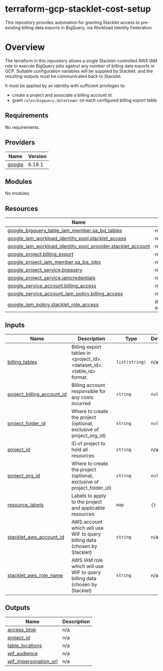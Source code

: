 # terraform-gcp-stacklet-cost-setup

This repository provides automation for granting Stacklet access to pre-existing billing data exports in BigQuery, via Workload Identity Federation.

# Overview

The terraform in this repository allows a single Stacklet-controlled AWS IAM role to execute BigQuery jobs against any number of billing data exports in GCP. Suitable configuration variables will be supplied by Stacklet, and the resulting outputs must be communicated back to Stacklet.

It must be applied by an identity with sufficient privileges to:
* create a project and associate a billing account id
* grant `roles/bigquery.dataViewer` on each configured billing export table

<!-- BEGIN_TF_DOCS -->
## Requirements

No requirements.

## Providers

| Name | Version |
|------|---------|
| <a name="provider_google"></a> [google](#provider\_google) | 6.18.1 |

## Modules

No modules.

## Resources

| Name | Type |
|------|------|
| [google_bigquery_table_iam_member.sa_bq_tables](https://registry.terraform.io/providers/hashicorp/google/latest/docs/resources/bigquery_table_iam) | resource |
| [google_iam_workload_identity_pool.stacklet_access](https://registry.terraform.io/providers/hashicorp/google/latest/docs/resources/iam_workload_identity_pool) | resource |
| [google_iam_workload_identity_pool_provider.stacklet_account](https://registry.terraform.io/providers/hashicorp/google/latest/docs/resources/iam_workload_identity_pool_provider) | resource |
| [google_project.billing_export](https://registry.terraform.io/providers/hashicorp/google/latest/docs/resources/google_project) | resource |
| [google_project_iam_member.sa_bq_jobs](https://registry.terraform.io/providers/hashicorp/google/latest/docs/resources/google_project_iam) | resource |
| [google_project_service.bigquery](https://registry.terraform.io/providers/hashicorp/google/latest/docs/resources/google_project_service) | resource |
| [google_project_service.iamcredentials](https://registry.terraform.io/providers/hashicorp/google/latest/docs/resources/google_project_service) | resource |
| [google_service_account.billing_access](https://registry.terraform.io/providers/hashicorp/google/latest/docs/resources/google_service_account) | resource |
| [google_service_account_iam_policy.billing_access](https://registry.terraform.io/providers/hashicorp/google/latest/docs/resources/google_service_account_iam) | resource |
| [google_iam_policy.stacklet_role_access](https://registry.terraform.io/providers/hashicorp/google/latest/docs/data-sources/iam_policy) | data source |

## Inputs

| Name | Description | Type | Default | Required |
|------|-------------|------|---------|:--------:|
| <a name="input_billing_tables"></a> [billing\_tables](#input\_billing\_tables) | Billing export tables in <project\_id>.<dataset\_id>.<table\_id> format. | `list(string)` | n/a | yes |
| <a name="input_project_billing_account_id"></a> [project\_billing\_account\_id](#input\_project\_billing\_account\_id) | Billing account responsible for any costs incurred | `string` | `null` | no |
| <a name="input_project_folder_id"></a> [project\_folder\_id](#input\_project\_folder\_id) | Where to create the project (optional, exclusive of project\_org\_id) | `string` | `null` | no |
| <a name="input_project_id"></a> [project\_id](#input\_project\_id) | ID of project to hold all resources | `string` | n/a | yes |
| <a name="input_project_org_id"></a> [project\_org\_id](#input\_project\_org\_id) | Where to create the project (optional, exclusive of project\_folder\_id) | `string` | `null` | no |
| <a name="input_resource_labels"></a> [resource\_labels](#input\_resource\_labels) | Labels to apply to the project and applicable resources | `map` | `{}` | no |
| <a name="input_stacklet_aws_account_id"></a> [stacklet\_aws\_account\_id](#input\_stacklet\_aws\_account\_id) | AWS account which will use WIF to query billing data (chosen by Stacklet) | `string` | n/a | yes |
| <a name="input_stacklet_aws_role_name"></a> [stacklet\_aws\_role\_name](#input\_stacklet\_aws\_role\_name) | AWS IAM role which will use WIF to query billing data (chosen by Stacklet) | `string` | n/a | yes |

## Outputs

| Name | Description |
|------|-------------|
| <a name="output_access_blob"></a> [access\_blob](#output\_access\_blob) | n/a |
| <a name="output_project_id"></a> [project\_id](#output\_project\_id) | n/a |
| <a name="output_table_locations"></a> [table\_locations](#output\_table\_locations) | n/a |
| <a name="output_wif_audience"></a> [wif\_audience](#output\_wif\_audience) | n/a |
| <a name="output_wif_impersonation_url"></a> [wif\_impersonation\_url](#output\_wif\_impersonation\_url) | n/a |
<!-- END_TF_DOCS -->